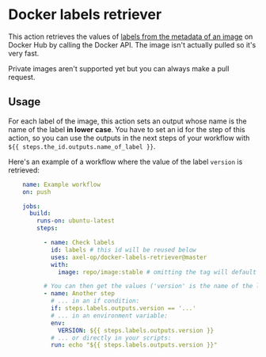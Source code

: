 # Docker labels retriever

This action retrieves the values of [labels from the metadata of an image](https://docs.docker.com/config/labels-custom-metadata/) on Docker Hub by calling the Docker API. The image isn't actually pulled so it's very fast.

Private images aren't supported yet but you can always make a pull request.

## Usage

For each label of the image, this action sets an output whose name is the name of the label **in lower case**. You have to set an id for the step of this action, so you can use the outputs in the next steps of your workflow with `${{ steps.the_id.outputs.name_of_label }}`.

Here's an example of a workflow where the value of the label `version` is retrieved:

```yml
    name: Example workflow
    on: push

    jobs:
      build:
        runs-on: ubuntu-latest
        steps:

          - name: Check labels
            id: labels # this id will be reused below
            uses: axel-op/docker-labels-retriever@master
            with:
              image: repo/image:stable # omitting the tag will default to latest

          # You can then get the values ('version' is the name of the label)
          - name: Another step
            # ... in an if condition:
            if: steps.labels.outputs.version == '...'
            # ... in an environment variable:
            env:
              VERSION: ${{ steps.labels.outputs.version }}
            # ... or directly in your scripts:
            run: echo "${{ steps.labels.outputs.version }}"
```
